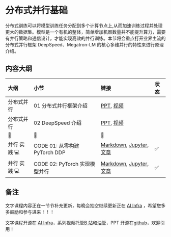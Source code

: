 <!--Copyright © ZOMI 适用于[License](https://github.com/Infrasys-AI/AIInfra)版权许可-->

# 分布式并行基础

分布式训练可以将模型训练任务分配到多个计算节点上,从而加速训练过程并处理更大的数据集。模型是一个有机的整体，简单增加机器数量并不能提升算力，需要有并行策略和通信设计，才能实现高效的并行训练。本节将会重点打开业界主流的分布式并行框架 DeepSpeed、Megatron-LM 的核心多维并行的特性来进行原理介绍。

## 内容大纲

| 大纲 | 小节 | 链接| 状态 |
|:-- |:-- |:-- |:---- |
| 分布式并行 | 01 分布式并行框架介绍  | [PPT](./01Introduction.pdf), [视频](https://www.bilibili.com/video/BV1op421C7wp) | |
| 分布式并行 | 02 DeepSpeed 介绍  | [PPT](./02DeepSpeed.pdf), [视频](https://www.bilibili.com/video/BV1tH4y1J7bm) | |
|:sparkling_heart:|:star2:|:sparkling_heart:| |
| 并行 实践 :computer: | CODE 01: 从零构建 PyTorch DDP | [Markdown](./Code01DDP.md), [Jupyter](./Code01DDP.ipynb), [文章](https://infrasys-ai.github.io/aiinfra-docs/04Train01ParallelBegin/Code01DDP.html) | :white_check_mark: |
| 并行 实践 :computer: | CODE 02: PyTorch 实现模型并行 | [Markdown](./Code02MP.md), [Jupyter](./Code02MP.ipynb), [文章](https://infrasys-ai.github.io/aiinfra-docs/04Train01ParallelBegin/Code02MP.html) | :white_check_mark: |

## 备注

文字课程内容正在一节节补充更新，每晚会抽空继续更新正在 [AI Infra](https://infrasys-ai.github.io/aiinfra-docs) ，希望您多多鼓励和参与进来！！！

文字课程开源在 [AI Infra](https://infrasys-ai.github.io/aiinfra-docs)，系列视频托管[B 站](https://space.bilibili.com/517221395)和[油管](https://www.youtube.com/@ZOMI666/playlists)，PPT 开源在[github](https://github.com/Infrasys-AI/AIInfra)，欢迎引用！

